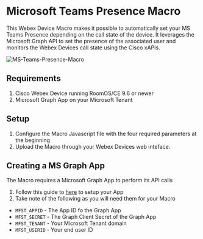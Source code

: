 #  Microsoft Teams Presence Macro
 
This Webex Device Macro makes it possible to automatically set your MS Teams Presence depending on the call state of the device. It leverages the Microsoft Graph API to set the presence of the associated user and monitors the Webex Devices call state using the Cisco xAPIs.

![MS-Teams-Presence-Macro](https://user-images.githubusercontent.com/21026209/161542129-cae6671f-f50c-4fe0-9b6f-305a536c9987.png)

## Requirements
1. Cisco Webex Device running RoomOS/CE 9.6 or newer
2. Microsoft Graph App on your Microsoft Tenant

## Setup

1. Configure the Macro Javascript file with the four required parameters at the beginning
2. Upload the Macro through your Webex Devices web inteface. 

## Creating a MS Graph App
The Macro requires a Microsoft Graph App to perform its API calls
1. Follow this guide to [here](https://docs.microsoft.com/en-us/onedrive/developer/rest-api/getting-started/app-registration?view=odsp-graph-online) to setup your App
2. Take note of the following as you will need them for your Macro
* ``MFST_APPID`` - The App ID fo the Graph App
* ``MFST_SECRET`` - The Graph Client Secret of the Graph App
* ``MFST_TENANT`` - Your Microsoft Tenant domain
* ``MFST_USERID`` - Your end user ID
